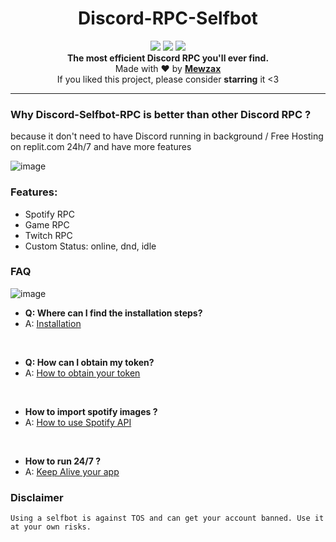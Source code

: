 <h1 align="center">Discord-RPC-Selfbot</h1>

<p align="center">
  <a href="https://github.com/Mewzax/Discord-RPC-Selfbot/"><img src="https://img.shields.io/github/last-commit/Mewzax/Discord-Selfbot-RPC?style=flat" /></a>
  <a href="https://github.com/Mewzax/Discord-RPC-Selfbot/stargazers"><img src="https://img.shields.io/github/stars/Mewzax/Discord-Selfbot-RPC?style=flat" /></a>
  <a href="https://github.com/Mewzax/Discord-RPC-Selfbot/"><img src="https://visitor-badge.laobi.icu/badge?page_id=Mewzax.Discord-Selfbot-RPC" /></a>
 
  <br>
  <b>The most efficient Discord RPC you'll ever find.</b><br>
  Made with ❤ by <b><a href="https://github.com/Mewzax">Mewzax</a></b>
  <br>
  If you liked this project, please consider <b>starring</b> it <3
</p>

---

 ### Why Discord-Selfbot-RPC is better than other Discord RPC ?

 because it don't need to have Discord running in background / Free Hosting on replit.com 24h/7 and have more features

![image](https://user-images.githubusercontent.com/75091300/199565539-111d4043-23ae-47e9-aa4f-671e71635167.png)



### Features:

- Spotify RPC
- Game RPC
- Twitch RPC
- Custom Status: online, dnd, idle

### FAQ

![image](https://user-images.githubusercontent.com/75091300/199565394-1577deab-8035-4d7b-b02e-d863e6638e3f.png)

- **Q: Where can I find the installation steps?**
- A: [Installation](https://github.com/Mewzax/Discord-Selfbot-RPC/wiki/Installation)

<br />

- **Q: How can I obtain my token?**
- A: [How to obtain your token](https://www.youtube.com/watch?v=rawcwqFJCCE)

<br />

- **How to import spotify images ?**
- A: [How to use Spotify API](https://github.com/Mewzax/Discord-Selfbot-RPC/wiki/Spotify-API)

<br />

- **How to run 24/7 ?**
- A: [Keep Alive your app](https://github.com/Mewzax/Discord-Selfbot-RPC/wiki/Keep-Alive)

### Disclaimer
```
Using a selfbot is against TOS and can get your account banned. Use it at your own risks.
```

